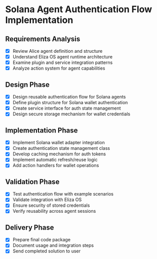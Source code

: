 # Solana Agent Authentication Flow Implementation

## Requirements Analysis
- [x] Review Alice agent definition and structure
- [x] Understand Eliza OS agent runtime architecture
- [x] Examine plugin and service integration patterns
- [x] Analyze action system for agent capabilities

## Design Phase
- [x] Design reusable authentication flow for Solana agents
- [x] Define plugin structure for Solana wallet authentication
- [x] Create service interface for auth state management
- [x] Design secure storage mechanism for wallet credentials

## Implementation Phase
- [x] Implement Solana wallet adapter integration
- [x] Create authentication state management class
- [x] Develop caching mechanism for auth tokens
- [x] Implement automatic refresh/reuse logic
- [x] Add action handlers for wallet operations

## Validation Phase
- [x] Test authentication flow with example scenarios
- [x] Validate integration with Eliza OS
- [x] Ensure security of stored credentials
- [x] Verify reusability across agent sessions

## Delivery Phase
- [x] Prepare final code package
- [x] Document usage and integration steps
- [x] Send completed solution to user
